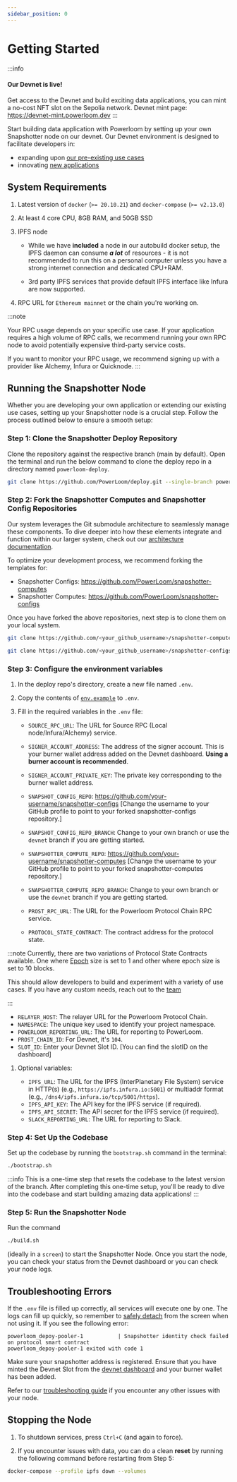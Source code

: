 ```yaml
---
sidebar_position: 0
---
```


# Getting Started

:::info
#### Our Devnet is live!
Get access to the Devnet and build exciting data applications, you can mint a no-cost NFT slot on the Sepolia network. Devnet mint page: https://devnet-mint.powerloom.dev
:::

Start building data application with Powerloom by setting up your own Snapshotter node on our devnet.
Our Devnet environment is designed to facilitate developers in:
- expanding upon [our pre-existing use cases](../use-cases/existing-implementations/)
- innovating [new applications](../use-cases/building-new-usecase/)

## System Requirements

1. Latest version of `docker` (`>= 20.10.21`) and `docker-compose` (`>= v2.13.0`)

2. At least 4 core CPU, 8GB RAM, and 50GB SSD

3. IPFS node
    - While we have __included__ a node in our autobuild docker setup, the IPFS daemon can consume __*a lot*__ of resources - it is not recommended to run this on a personal computer unless you have a strong internet connection and dedicated CPU+RAM.
  
    - 3rd party IPFS services that provide default IPFS interface like Infura are now supported.

4. RPC URL for `Ethereum mainnet` or the chain you're working on.

:::note

Your RPC usage depends on your specific use case. If your application requires a high volume of RPC calls, we recommend running your own RPC node to avoid potentially expensive third-party service costs.

If you want to monitor your RPC usage, we recommend signing up with a provider like Alchemy, Infura or Quicknode.
:::

## Running the Snapshotter Node
Whether you are developing your own application or extending our existing use cases, setting up your Snapshotter node is a crucial step. Follow the process outlined below to ensure a smooth setup:

### Step 1: Clone the Snapshotter Deploy Repository

Clone the repository against the respective branch (main by default). Open the terminal and run the below command to clone the deploy repo in a directory named `powerloom-deploy`.

```bash
git clone https://github.com/PowerLoom/deploy.git --single-branch powerloom_deploy --branch devnet && cd powerloom_deploy
```

### Step 2: Fork the Snapshotter Computes and Snapshotter Config Repositories

Our system leverages the Git submodule architecture to seamlessly manage these components. To dive deeper into how these elements integrate and function within our larger system, check out our [architecture documentation](https://docs.powerloom.io/docs/build-with-powerloom/snapshotter-node/architecture).

To optimize your development process, we recommend forking the templates for:

- Snapshotter Configs: https://github.com/PowerLoom/snapshotter-computes
- Snapshotter Computes: https://github.com/PowerLoom/snapshotter-configs 

Once you have forked the above repositories, next step is to clone them on your local system. 

```bash
git clone https://github.com/<your_github_username>/snapshotter-computes
```
```bash
git clone https://github.com/<your_github_username>/snapshotter-configs
```

### Step 3: Configure the environment variables

1. In the deploy repo's directory, create a new file named `.env`.

2. Copy the contents of [`env.example`](https://github.com/PowerLoom/deploy/blob/devnet/env.example) to `.env`.

3. Fill in the required variables in the `.env` file:

   - `SOURCE_RPC_URL`: The URL for Source RPC (Local node/Infura/Alchemy) service.

   - `SIGNER_ACCOUNT_ADDRESS`: The address of the signer account. This is your burner wallet address added on the Devnet dashboard. **Using a burner account is recommended**. 

   - `SIGNER_ACCOUNT_PRIVATE_KEY`: The private key corresponding to the burner wallet address.
   - `SNAPSHOT_CONFIG_REPO`: https://github.com/your-username/snapshotter-configs [Change the username to your GitHub profile to point to your forked snapshotter-configs repository.]
   - `SNAPSHOT_CONFIG_REPO_BRANCH`: Change to your own branch or use the `devnet` branch if you are getting started.
   - `SNAPSHOTTER_COMPUTE_REPO`:  https://github.com/your-username/snapshotter-computes [Change the username to your GitHub profile to point to your forked snapshotter-computes repository.]
   - `SNAPSHOTTER_COMPUTE_REPO_BRANCH`: Change to your own branch or use the `devnet` branch if you are getting started.
   - `PROST_RPC_URL`: The URL for the Powerloom Protocol Chain RPC service.
   - `PROTOCOL_STATE_CONTRACT`: The contract address for the protocol state.

:::note
Currently, there are two variations of Protocol State Contracts available. One where [Epoch](../../Protocol/Specifications/Epoch.md) size is set to 1 and other where epoch size is set to 10 blocks. 

This should allow developers to build and experiment with a variety of use cases. If you have any custom needs, reach out to the [team](https://discord.com/invite/powerloom)

:::

   - `RELAYER_HOST`: The relayer URL for the Powerloom Protocol Chain.
   - `NAMESPACE`: The unique key used to identify your project namespace.
   - `POWERLOOM_REPORTING_URL`: The URL for reporting to PowerLoom.
   - `PROST_CHAIN_ID`: For Devnet, it's `104`.
   - `SLOT_ID`: Enter your Devnet Slot ID. [You can find the slotID on the dashboard]

1. Optional variables:

   - `IPFS_URL`: The URL for the IPFS (InterPlanetary File System) service in HTTP(s) (e.g., `https://ipfs.infura.io:5001`) or multiaddr format (e.g., `/dns4/ipfs.infura.io/tcp/5001/https`).
   - `IPFS_API_KEY`: The API key for the IPFS service (if required).
   - `IPFS_API_SECRET`: The API secret for the IPFS service (if required).
   - `SLACK_REPORTING_URL`: The URL for reporting to Slack.

### Step 4: Set Up the Codebase

Set up the codebase by running the `bootstrap.sh` command in the terminal:

```bash
./bootstrap.sh
```

:::info
This is a one-time step that resets the codebase to the latest version of the branch. 
After completing this one-time setup, you'll be ready to dive into the codebase and start building amazing data applications!
:::

### Step 5: Run the Snapshotter Node

Run the command

```bash
./build.sh
```
(ideally in a `screen`) to start the Snapshotter Node. 
Once you start the node, you can check your status from the Devnet dashboard or you can check your node logs.

## Troubleshooting Errors

If the `.env` file is filled up correctly, all services will execute one by one. The logs can fill up quickly, so remember to [safely detach](https://linuxize.com/post/how-to-use-linux-screen/) from the screen when not using it. If you see the following error:
    
    powerloom_depoy-pooler-1           | Snapshotter identity check failed on protocol smart contract
    powerloom_depoy-pooler-1 exited with code 1
    
Make sure your snapshotter address is registered. Ensure that you have minted the Devnet Slot from the [devnet dashboard](https://mint-devnet.powerloom.network) and your burner wallet has been added.

Refer to our [troubleshooting guide](../../build-with-powerloom/snapshotter-node/full-node/troubleshooting.md) if you encounter any other issues with your node.

## Stopping the Node

1. To shutdown services, press `Ctrl+C` (and again to force).

2. If you encounter issues with data, you can do a clean **reset** by running the following command before restarting from Step 5:

```bash
docker-compose --profile ipfs down --volumes
```
